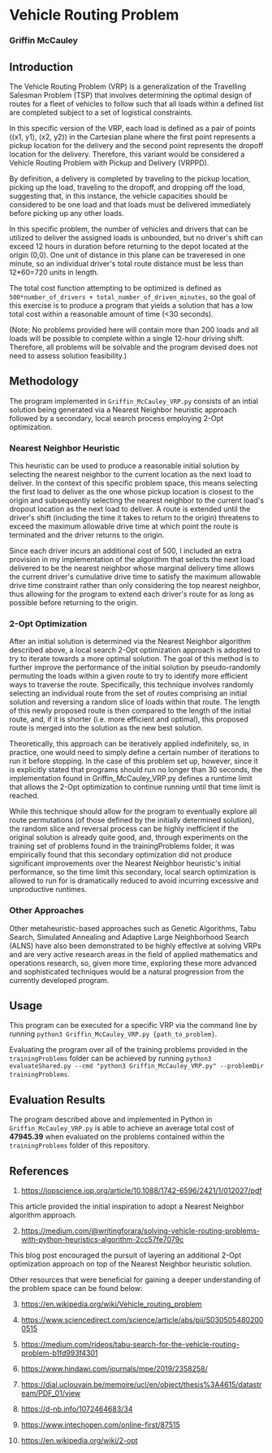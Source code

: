 # Vehicle Routing Problem
### Griffin McCauley

## Introduction

The Vehicle Routing Problem (VRP) is a generalization of the Travelling Salesman Problem (TSP) that involves determining the optimal design of routes for a fleet of vehicles to follow such that all loads within a defined list are completed subject to a set of logistical constraints.

In this specific version of the VRP, each load is defined as a pair of points ((x1, y1), (x2, y2)) in the Cartesian plane where the first point represents a pickup location for the delivery and the second point represents the dropoff location for the delivery. Therefore, this variant would be considered a Vehicle Routing Problem with Pickup and Delivery (VRPPD).

By definition, a delivery is completed by traveling to the pickup location, picking up the load, traveling to the dropoff, and dropping off the load, suggesting that, in this instance, the vehicle capacities should be considered to be one load and that loads must be delivered immediately before picking up any other loads.

In this specific problem, the number of vehicles and drivers that can be utilized to deliver the assigned loads is unbounded, but no driver's shift can exceed 12 hours in duration before returning to the depot located at the origin (0,0). One unit of distance in this plane can be traveresed in one minute, so an individual driver's total route distance must be less than 12*60=720 units in length.

The total cost function attempting to be optimized is defined as `500*number_of_drivers + total_number_of_driven_minutes`, so the goal of this exercise is to produce a program that yields a solution that has a low total cost within a reasonable amount of time (<30 seconds).

(Note: No problems provided here will contain more than 200 loads and all loads will be possible to complete within a single 12-hour driving shift. Therefore, all problems will be solvable and the program devised does not need to assess solution feasibility.)

## Methodology

The program implemented in `Griffin_McCauley_VRP.py` consists of an intial solution being generated via a Nearest Neighbor heuristic approach followed by a secondary, local search process employing 2-Opt optimization.

### Nearest Neighbor Heuristic

This heuristic can be used to produce a reasonable initial solution by selecting the nearest neighbor to the current location as the next load to deliver. In the context of this specific problem space, this means selecting the first load to deliver as the one whose pickup location is closest to the origin and subsequently selecting the nearest neighbor to the current load's dropout location as the next load to deliver. A route is extended until the driver's shift (including the time it takes to return to the origin) threatens to exceed the maximum allowable drive time at which point the route is terminated and the driver returns to the origin.

Since each driver incurs an additional cost of 500, I included an extra provision in my implementation of the algorithm that selects the next load delivered to be the nearest neighbor whose marginal delivery time allows the current driver's cumulative drive time to satisfy the maximum allowable drive time constraint rather than only considering the top nearest neighbor, thus allowing for the program to extend each driver's route for as long as possible before returning to the origin.

### 2-Opt Optimization

After an initial solution is determined via the Nearest Neighbor algorithm described above, a local search 2-Opt optimization approach is adopted to try to iterate towards a more optimal solution. The goal of this method is to further improve the performance of the initial solution by pseudo-randomly permuting the loads within a given route to try to identify more efficient ways to traverse the route. Specifically, this technique involves randomly selecting an individual route from the set of routes comprising an initial solution and reversing a random slice of loads within that route. The length of this newly proposed route is then compared to the length of the initial route, and, if it is shorter (i.e. more efficient and optimal), this proposed route is merged into the solution as the new best solution.

Theoretically, this approach can be iteratively applied indefinitely, so, in practice, one would need to simply define a certain number of iterations to run it before stopping. In the case of this problem set up, however, since it is explicitly stated that programs should run no longer than 30 seconds, the implementation found in Griffin_McCauley_VRP.py defines a runtime limit that allows the 2-Opt optimization to continue running until that time limit is reached.

While this technique should allow for the program to eventually explore all route permutations (of those defined by the initially determined solution), the random slice and reversal process can be highly inefficient if the original solution is already quite good, and, through experiments on the training set of problems found in the trainingProblems folder, it was empirically found that this secondary optimization did not produce significant improvements over the Nearest Neighbor heuristic's initial performance, so the time limit this secondary, local search optimization is allowed to run for is dramatically reduced to avoid incurring excessive and unproductive runtimes.

### Other Approaches

Other metaheuristic-based approaches such as Genetic Algorithms, Tabu Search, Simulated Annealing and Adaptive Large Neighborhood Search (ALNS) have also been demonstrated to be highly effective at solving VRPs and are very active research areas in the field of applied mathematics and operations research, so, given more time, exploring these more advanced and sophisticated techniques would be a natural progression from the currently developed program.

## Usage

This program can be executed for a specific VRP via the command line by running `python3 Griffin_McCauley_VRP.py {path_to_problem}`.

Evaluating the program over all of the training problems provided in the `trainingProblems` folder can be achieved by running `python3 evaluateShared.py --cmd "python3 Griffin_McCauley_VRP.py" --problemDir trainingProblems`.

## Evaluation Results

The program described above and implemented in Python in `Griffin_McCauley_VRP.py` is able to achieve an average total cost of **47945.39** when evaluated on the problems contained within the `trainingProblems` folder of this repository.

## References

1. https://iopscience.iop.org/article/10.1088/1742-6596/2421/1/012027/pdf

This article provided the initial inspiration to adopt a Nearest Neighbor algorithm approach.

2. https://medium.com/@writingforara/solving-vehicle-routing-problems-with-python-heuristics-algorithm-2cc57fe7079c

This blog post encouraged the pursuit of layering an additional 2-Opt optimization approach on top of the Nearest Neighbor heuristic solution.

Other resources that were beneficial for gaining a deeper understanding of the problem space can be found below:

3. https://en.wikipedia.org/wiki/Vehicle_routing_problem

4. https://www.sciencedirect.com/science/article/abs/pii/S0305054802000515
   
5. https://medium.com/rideos/tabu-search-for-the-vehicle-routing-problem-b1fd993f4301
   
6. https://www.hindawi.com/journals/mpe/2019/2358258/
   
7. https://dial.uclouvain.be/memoire/ucl/en/object/thesis%3A4615/datastream/PDF_01/view

8. https://d-nb.info/1072464683/34

9. https://www.intechopen.com/online-first/87515

10. https://en.wikipedia.org/wiki/2-opt
